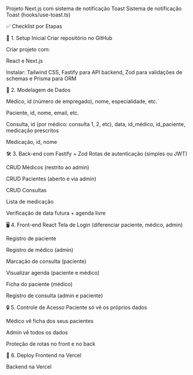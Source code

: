 Projeto Next.js com sistema de notificação Toast
Sistema de notificação Toast (hooks/use-toast.ts)

✅ Checklist por Etapas 

 🔧 1. Setup Inicial Criar repositório no GitHub

Criar projeto com:

React e Next.js

Instalar: Tailwind CSS, Fastify para API backend, Zod para validações de schemas e Prisma para ORM

👥 2. Modelagem de Dados 

Médico, id (número de empregado), nome, especialidade, etc.

Paciente, id, nome, email, etc.

Consulta, id (por médico: consulta 1, 2, etc), data, id_médico, id_paciente, medicação prescritos

Medicação, id, nome

🛠 3. Back-end com Fastify + Zod Rotas de autenticação (simples ou JWT)

CRUD Médicos (restrito ao admin)

CRUD Pacientes (aberto e via admin)

CRUD Consultas

Lista de medicação

Verificação de data futura + agenda livre

🖥 4. Front-end React Tela de Login (diferenciar paciente, médico, admin)

Registro de paciente

Registro de médico (admin)

Marcação de consulta (paciente)

Visualizar agenda (paciente e médico)

Ficha do paciente (médico)

Registro de consulta (admin e paciente)

🔒 5. Controle de Acesso Paciente só vê os próprios dados

Médico vê ficha dos seus pacientes

Admin vê todos os dados

Proteção de rotas no front e no back

🚀 6. Deploy Frontend na Vercel

Backend na Vercel 